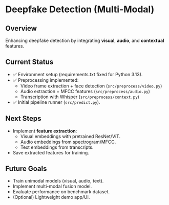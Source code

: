 # Deepfake Detection (Multi-Modal)

## Overview
Enhancing deepfake detection by integrating **visual**, **audio**, and **contextual** features.

## Current Status
- ✅ Environment setup (requirements.txt fixed for Python 3.13).
- ✅ Preprocessing implemented:
  - Video frame extraction + face detection (`src/preprocess/video.py`)
  - Audio extraction + MFCC features (`src/preprocess/audio.py`)
  - Transcription with Whisper (`src/preprocess/context.py`)
- ✅ Initial pipeline runner (`src/predict.py`).

## Next Steps
- Implement **feature extraction**:
  - Visual embeddings with pretrained ResNet/ViT.
  - Audio embeddings from spectrogram/MFCC.
  - Text embeddings from transcripts.
- Save extracted features for training.

## Future Goals
- Train unimodal models (visual, audio, text).
- Implement multi-modal fusion model.
- Evaluate performance on benchmark dataset.
- (Optional) Lightweight demo app/UI.
